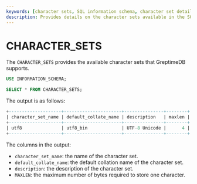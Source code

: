 ```yaml
---
keywords: [character sets, SQL information schema, character set details, character set management, available character sets]
description: Provides details on the character sets available in the SQL information schema, including how to use and manage different character sets.
---
```


# CHARACTER_SETS

The `CHARACTER_SETS` provides the available character sets that GreptimeDB supports.

```sql
USE INFORMATION_SCHEMA;

SELECT * FROM CHARACTER_SETS;
```

The output is as follows:

```sql
+--------------------+----------------------+---------------+--------+
| character_set_name | default_collate_name | description   | maxlen |
+--------------------+----------------------+---------------+--------+
| utf8               | utf8_bin             | UTF-8 Unicode |      4 |
+--------------------+----------------------+---------------+--------+
```

The columns in the output:

* `character_set_name`: the name of the character set.
* `default_collate_name`: the default collation name of the character set.
* `description`: the description of the character set.
* `MAXLEN`: the maximum number of bytes required to store one character.
